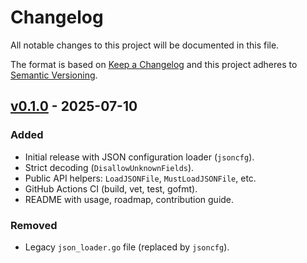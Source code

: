 # Changelog

All notable changes to this project will be documented in this file.

The format is based on [Keep a Changelog](https://keepachangelog.com/en/1.1.0/)
and this project adheres to [Semantic Versioning](https://semver.org/spec/v2.0.0.html).

## [v0.1.0] - 2025-07-10
### Added
- Initial release with JSON configuration loader (`jsoncfg`).
- Strict decoding (`DisallowUnknownFields`).
- Public API helpers: `LoadJSONFile`, `MustLoadJSONFile`, etc.
- GitHub Actions CI (build, vet, test, gofmt).
- README with usage, roadmap, contribution guide.

### Removed
- Legacy `json_loader.go` file (replaced by `jsoncfg`).

[Unreleased]: https://github.com/octahori/gomfig/compare/v0.1.0...HEAD
[v0.1.0]: https://github.com/octahori/gomfig/releases/tag/v0.1.0
